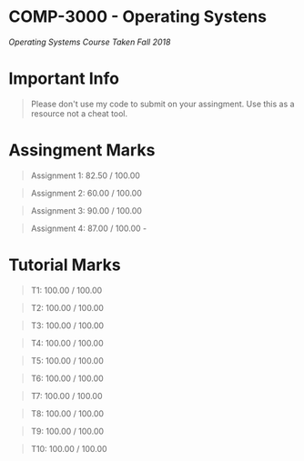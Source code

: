 # COMP-3000 - Operating Systens  

*Operating Systems*
*Course Taken Fall 2018*

# Important Info 

>Please don't use my code to submit on your assingment. Use this as a resource not a cheat tool.   

# Assingment Marks  

>Assignment 1: 82.50 / 100.00

>Assignment 2: 60.00 / 100.00

>Assignment 3: 90.00 / 100.00

>Assignment 4: 87.00 / 100.00 -

# Tutorial Marks  

>T1:  100.00 / 100.00

>T2:  100.00 / 100.00

>T3:  100.00 / 100.00

>T4:  100.00 / 100.00

>T5:  100.00 / 100.00

>T6:  100.00 / 100.00

>T7:  100.00 / 100.00

>T8:  100.00 / 100.00

>T9:  100.00 / 100.00

>T10:  100.00 / 100.00

